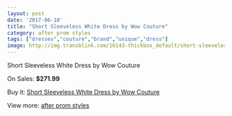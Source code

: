 ```yaml
---
layout: post
date: '2017-06-10'
title: "Short Sleeveless White Dress by Wow Couture"
category: after prom styles
tags: ["dresses","couture","brand","unique","dress"]
image: http://img.transblink.com/16143-thickbox_default/short-sleeveless-white-dress-by-wow-couture.jpg
---
```

Short Sleeveless White Dress by Wow Couture

On Sales: **$271.99**
<a href="https://www.transblink.com/en/after-prom-styles/5116-short-sleeveless-white-dress-by-wow-couture.html"><amp-img layout="responsive" width="600" height="600" src="//img.transblink.com/16143-thickbox_default/short-sleeveless-white-dress-by-wow-couture.jpg" alt="Short Sleeveless White Dress by Wow Couture 0" /></a>
<a href="https://www.transblink.com/en/after-prom-styles/5116-short-sleeveless-white-dress-by-wow-couture.html"><amp-img layout="responsive" width="600" height="600" src="//img.transblink.com/16145-thickbox_default/short-sleeveless-white-dress-by-wow-couture.jpg" alt="Short Sleeveless White Dress by Wow Couture 1" /></a>
<a href="https://www.transblink.com/en/after-prom-styles/5116-short-sleeveless-white-dress-by-wow-couture.html"><amp-img layout="responsive" width="600" height="600" src="//img.transblink.com/16144-thickbox_default/short-sleeveless-white-dress-by-wow-couture.jpg" alt="Short Sleeveless White Dress by Wow Couture 2" /></a>

Buy it: [Short Sleeveless White Dress by Wow Couture](https://www.transblink.com/en/after-prom-styles/5116-short-sleeveless-white-dress-by-wow-couture.html "Short Sleeveless White Dress by Wow Couture")

View more: [after prom styles](https://www.transblink.com/en/55-after-prom-styles "after prom styles")